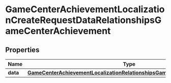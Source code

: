 

# GameCenterAchievementLocalizationCreateRequestDataRelationshipsGameCenterAchievement


## Properties

| Name | Type | Description | Notes |
|------------ | ------------- | ------------- | -------------|
|**data** | [**GameCenterAchievementLocalizationRelationshipsGameCenterAchievementData**](GameCenterAchievementLocalizationRelationshipsGameCenterAchievementData.md) |  |  |



